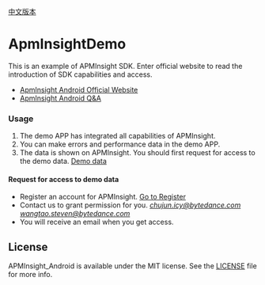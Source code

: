 [中文版本](README.md)
# ApmInsightDemo
This is an example of APMInsight SDK. Enter official website to read the introduction of SDK capabilities and access. 
* [ApmInsight Android Official Website](https://rangers.bytedance.net/help/doc?lid=6438&did=78965)
* [ApmInsight Android Q&A](https://rangers.bytedance.net/help/doc?lid=6438&did=93509)

### Usage
1. The demo APP has integrated all capabilities of APMInsight.
2. You can make errors and performance data in the demo APP.
3. The data is shown on APMInsight. You should first request for access to the demo data. [Demo data](https://datarangers.com.cn/apminsight/crash/list?aid=194767&org_id=4210&time=%7B%22granularity%22%3A%22hour%22%2C%22duration%22%3A%22recently%22%2C%22range%22%3A1%7D&filters=%7B%22type%22%3A%22and%22%2C%22sub_conditions%22%3A%5B%7B%22dimension%22%3A%22os%22%2C%22op%22%3A%22in%22%2C%22values%22%3A%5B%22Android%22%5D%7D%5D%7D)
#### Request for access to demo data
* Register an account for APMInsight. [Go to Register](https://datarangers.com.cn/product/apminsight)
* Contact us to grant permission for you.  *chujun.icy@bytedance.com*  *wangtao.steven@bytedance.com*
* You will receive an email when you get access.

## License
APMInsight_Android is available under the MIT license. See the [LICENSE](LICENSE) file for more info.
